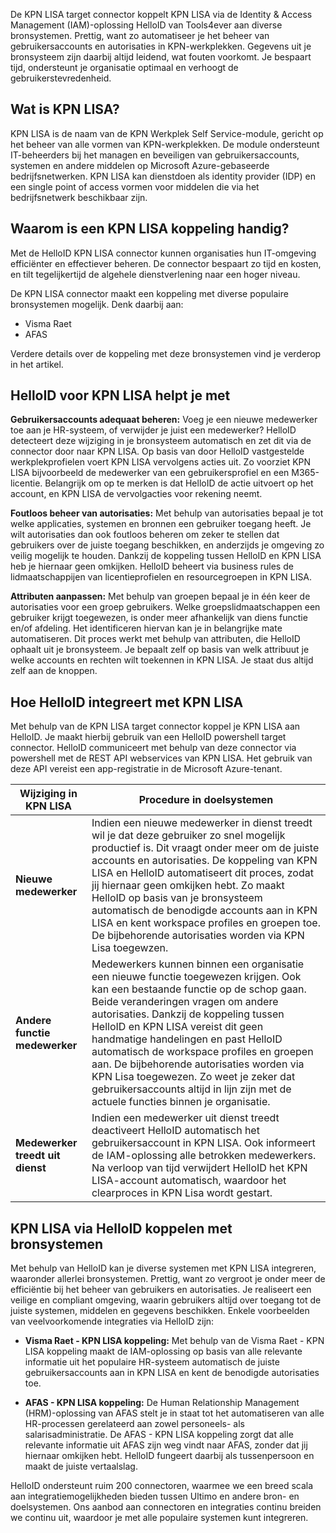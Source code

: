 De KPN LISA target connector koppelt KPN LISA via de Identity & Access Management (IAM)-oplossing HelloID van Tools4ever aan diverse bronsystemen. Prettig, want zo automatiseer je het beheer van gebruikersaccounts en autorisaties in KPN-werkplekken. Gegevens uit je bronsysteem zijn daarbij altijd leidend, wat fouten voorkomt. Je bespaart tijd, ondersteunt je organisatie optimaal en verhoogt de gebruikerstevredenheid. 

## Wat is KPN LISA?

KPN LISA is de naam van de KPN Werkplek Self Service-module, gericht op het beheer van alle vormen van KPN-werkplekken. De module ondersteunt IT-beheerders bij het managen en beveiligen van gebruikersaccounts, systemen en andere middelen op Microsoft Azure-gebaseerde bedrijfsnetwerken. KPN LISA kan dienstdoen als identity provider (IDP) en een single point of access vormen voor middelen die via het bedrijfsnetwerk beschikbaar zijn.

## Waarom is een KPN LISA koppeling handig?

Met de HelloID KPN LISA connector kunnen organisaties hun IT-omgeving efficiënter en effectiever beheren. De connector bespaart zo tijd en kosten, en tilt tegelijkertijd de algehele dienstverlening naar een hoger niveau. 

De KPN LISA connector maakt een koppeling met diverse populaire bronsystemen mogelijk. Denk daarbij aan: 

* Visma Raet
* AFAS

Verdere details over de koppeling met deze bronsystemen vind je verderop in het artikel.

## HelloID voor KPN LISA helpt je met

**Gebruikersaccounts adequaat beheren:** Voeg je een nieuwe medewerker toe aan je HR-systeem, of verwijder je juist een medewerker? HelloID detecteert deze wijziging in je bronsysteem automatisch en zet dit via de connector door naar KPN LISA. Op basis van door HelloID vastgestelde werkplekprofielen voert KPN LISA vervolgens acties uit. Zo voorziet KPN LISA bijvoorbeeld de medewerker van een gebruikersprofiel en een M365-licentie. Belangrijk om op te merken is dat HelloID de actie uitvoert op het account, en KPN LISA de vervolgacties voor rekening neemt. 

**Foutloos beheer van autorisaties:** Met behulp van autorisaties bepaal je tot welke applicaties, systemen en bronnen een gebruiker toegang heeft. Je wilt autorisaties dan ook foutloos beheren om zeker te stellen dat gebruikers over de juiste toegang beschikken, en anderzijds je omgeving zo veilig mogelijk te houden. Dankzij de koppeling tussen HelloID en KPN LISA heb je hiernaar geen omkijken. HelloID beheert via business rules de lidmaatschappijen van licentieprofielen en resourcegroepen in KPN LISA. 

**Attributen aanpassen:** Met behulp van groepen bepaal je in één keer de autorisaties voor een groep gebruikers. Welke groepslidmaatschappen een gebruiker krijgt toegewezen, is onder meer afhankelijk van diens functie en/of afdeling. Het identificeren hiervan kan je in belangrijke mate automatiseren. Dit proces werkt met behulp van attributen, die HelloID ophaalt uit je bronsysteem. Je bepaalt zelf op basis van welk attribuut je welke accounts en rechten wilt toekennen in KPN LISA. Je staat dus altijd zelf aan de knoppen. 

## Hoe HelloID integreert met KPN LISA

Met behulp van de KPN LISA target connector koppel je KPN LISA aan HelloID. Je maakt hierbij gebruik van een HelloID powershell target connector. HelloID communiceert met behulp van deze connector via powershell met de REST API webservices van KPN LISA. Het gebruik van deze API vereist een app-registratie in de Microsoft Azure-tenant.

| Wijziging in KPN LISA                       | Procedure in doelsystemen |
| ----------------------------------------- | --------------------------|
| **Nieuwe medewerker** |	Indien een nieuwe medewerker in dienst treedt wil je dat deze gebruiker zo snel mogelijk productief is. Dit vraagt onder meer om de juiste accounts en autorisaties. De koppeling van KPN LISA en HelloID automatiseert dit proces, zodat jij hiernaar geen omkijken hebt. Zo maakt HelloID op basis van je bronsysteem automatisch de benodigde accounts aan in KPN LISA en kent workspace profiles en groepen toe. De bijbehorende autorisaties worden via KPN Lisa toegewzen. |
| **Andere functie medewerker** |	Medewerkers kunnen binnen een organisatie een nieuwe functie toegewezen krijgen. Ook kan een bestaande functie op de schop gaan. Beide veranderingen vragen om andere autorisaties. Dankzij de koppeling tussen HelloID en KPN LISA vereist dit geen handmatige handelingen en past HelloID automatisch de workspace profiles en groepen aan. De bijbehorende autorisaties worden via KPN Lisa toegewezen. Zo weet je zeker dat gebruikersaccounts altijd in lijn zijn met de actuele functies binnen je organisatie. 
| **Medewerker treedt uit dienst** | Indien een medewerker uit dienst treedt deactiveert HelloID automatisch het gebruikersaccount in KPN LISA. Ook informeert de IAM-oplossing alle betrokken medewerkers. Na verloop van tijd verwijdert HelloID het KPN LISA-account automatisch, waardoor het clearproces in KPN Lisa wordt gestart.| 

## KPN LISA via HelloID koppelen met bronsystemen

Met behulp van HelloID kan je diverse systemen met KPN LISA integreren, waaronder allerlei bronsystemen. Prettig, want zo vergroot je onder meer de efficiëntie bij het beheer van gebruikers en autorisaties. Je realiseert een veilige en compliant omgeving, waarin gebruikers altijd over toegang tot de juiste systemen, middelen en gegevens beschikken. Enkele voorbeelden van veelvoorkomende integraties via HelloID zijn:

* **Visma Raet - KPN LISA koppeling:** Met behulp van de Visma Raet - KPN LISA koppeling maakt de IAM-oplossing op basis van alle relevante informatie uit het populaire HR-systeem automatisch de juiste gebruikersaccounts aan in KPN LISA en kent de benodigde autorisaties toe.

* **AFAS - KPN LISA koppeling:** De Human Relationship Management (HRM)-oplossing van AFAS stelt je in staat tot het automatiseren van alle HR-processen gerelateerd aan zowel personeels- als salarisadministratie. De AFAS - KPN LISA koppeling zorgt dat alle relevante informatie uit AFAS zijn weg vindt naar AFAS, zonder dat jij hiernaar omkijken hebt. HelloID fungeert daarbij als tussenpersoon en maakt de juiste vertaalslag. 

HelloID ondersteunt ruim 200 connectoren, waarmee we een breed scala aan integratiemogelijkheden bieden tussen Ultimo en andere bron- en doelsystemen. Ons aanbod aan connectoren en integraties continu breiden we continu uit, waardoor je met alle populaire systemen kunt integreren.

